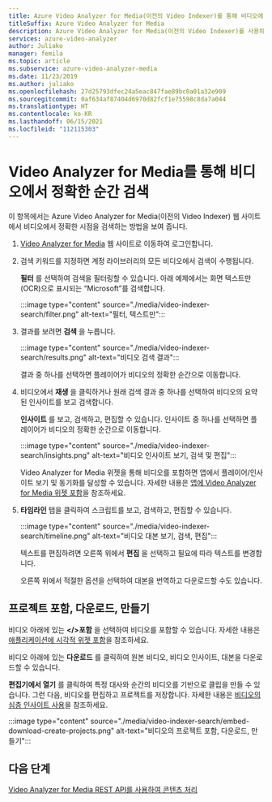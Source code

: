 ```yaml
---
title: Azure Video Analyzer for Media(이전의 Video Indexer)를 통해 비디오에서 정확한 순간 검색
titleSuffix: Azure Video Analyzer for Media
description: Azure Video Analyzer for Media(이전의 Video Indexer)를 사용하여 비디오에서 정확한 시점을 검색하는 방법을 알아봅니다.
services: azure-video-analyzer
author: Juliako
manager: femila
ms.topic: article
ms.subservice: azure-video-analyzer-media
ms.date: 11/23/2019
ms.author: juliako
ms.openlocfilehash: 27d25793dfec24a5eac847fae89bc0a01a32e909
ms.sourcegitcommit: 0af634af87404d6970d82fcf1e75598c8da7a044
ms.translationtype: HT
ms.contentlocale: ko-KR
ms.lasthandoff: 06/15/2021
ms.locfileid: "112115303"
---
```

# <a name="search-for-exact-moments-in-videos-with-video-analyzer-for-media"></a>Video Analyzer for Media를 통해 비디오에서 정확한 순간 검색

이 항목에서는 Azure Video Analyzer for Media(이전의 Video Indexer) 웹 사이트에서 비디오에서 정확한 시점을 검색하는 방법을 보여 줍니다.

1. [Video Analyzer for Media](https://www.videoindexer.ai/) 웹 사이트로 이동하여 로그인합니다.
1. 검색 키워드를 지정하면 계정 라이브러리의 모든 비디오에서 검색이 수행됩니다. 

    **필터** 를 선택하여 검색을 필터링할 수 있습니다. 아래 예제에서는 화면 텍스트만(OCR)으로 표시되는 “Microsoft”를 검색합니다.

    :::image type="content" source="./media/video-indexer-search/filter.png" alt-text="필터, 텍스트만":::
1. 결과를 보려면 **검색** 을 누릅니다.

    :::image type="content" source="./media/video-indexer-search/results.png" alt-text="비디오 검색 결과":::

    결과 중 하나를 선택하면 플레이어가 비디오의 정확한 순간으로 이동합니다.
1. 비디오에서 **재생** 을 클릭하거나 원래 검색 결과 중 하나를 선택하여 비디오의 요약된 인사이트를 보고 검색합니다. 

    **인사이트** 를 보고, 검색하고, 편집할 수 있습니다. 인사이트 중 하나를 선택하면 플레이어가 비디오의 정확한 순간으로 이동합니다.  

    :::image type="content" source="./media/video-indexer-search/insights.png" alt-text="비디오 인사이트 보기, 검색 및 편집":::

    Video Analyzer for Media 위젯을 통해 비디오를 포함하면 앱에서 플레이어/인사이트 보기 및 동기화를 달성할 수 있습니다. 자세한 내용은 [앱에 Video Analyzer for Media 위젯 포함](video-indexer-embed-widgets.md)을 참조하세요.
1. **타임라인** 탭을 클릭하여 스크립트를 보고, 검색하고, 편집할 수 있습니다. 

    :::image type="content" source="./media/video-indexer-search/timeline.png" alt-text="비디오 대본 보기, 검색, 편집":::

    텍스트를 편집하려면 오른쪽 위에서 **편집** 을 선택하고 필요에 따라 텍스트를 변경합니다. 

    오른쪽 위에서 적절한 옵션을 선택하여 대본을 번역하고 다운로드할 수도 있습니다. 

## <a name="embed-download-create-projects"></a>프로젝트 포함, 다운로드, 만들기

비디오 아래에 있는 **</>포함** 을 선택하여 비디오를 포함할 수 있습니다. 자세한 내용은 [애플리케이션에 시각적 위젯 포함](video-indexer-embed-widgets.md)을 참조하세요.

비디오 아래에 있는 **다운로드** 를 클릭하여 원본 비디오, 비디오 인사이트, 대본을 다운로드할 수 있습니다.

**편집기에서 열기** 를 클릭하여 특정 대사와 순간의 비디오를 기반으로 클립을 만들 수 있습니다. 그런 다음, 비디오를 편집하고 프로젝트를 저장합니다. 자세한 내용은 [비디오의 심층 인사이트 사용](use-editor-create-project.md)을 참조하세요.

:::image type="content" source="./media/video-indexer-search/embed-download-create-projects.png" alt-text="비디오의 프로젝트 포함, 다운로드, 만들기":::

## <a name="next-steps"></a>다음 단계

[Video Analyzer for Media REST API를 사용하여 콘텐츠 처리](video-indexer-use-apis.md)
